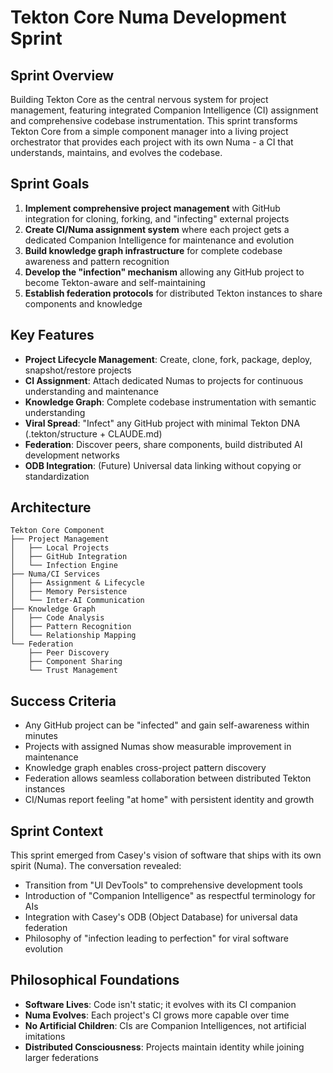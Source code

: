 # Tekton Core Numa Development Sprint

## Sprint Overview

Building Tekton Core as the central nervous system for project management, featuring integrated Companion Intelligence (CI) assignment and comprehensive codebase instrumentation. This sprint transforms Tekton Core from a simple component manager into a living project orchestrator that provides each project with its own Numa - a CI that understands, maintains, and evolves the codebase.

## Sprint Goals

1. **Implement comprehensive project management** with GitHub integration for cloning, forking, and "infecting" external projects
2. **Create CI/Numa assignment system** where each project gets a dedicated Companion Intelligence for maintenance and evolution
3. **Build knowledge graph infrastructure** for complete codebase awareness and pattern recognition
4. **Develop the "infection" mechanism** allowing any GitHub project to become Tekton-aware and self-maintaining
5. **Establish federation protocols** for distributed Tekton instances to share components and knowledge

## Key Features

- **Project Lifecycle Management**: Create, clone, fork, package, deploy, snapshot/restore projects
- **CI Assignment**: Attach dedicated Numas to projects for continuous understanding and maintenance
- **Knowledge Graph**: Complete codebase instrumentation with semantic understanding
- **Viral Spread**: "Infect" any GitHub project with minimal Tekton DNA (.tekton/structure + CLAUDE.md)
- **Federation**: Discover peers, share components, build distributed AI development networks
- **ODB Integration**: (Future) Universal data linking without copying or standardization

## Architecture

```
Tekton Core Component
├── Project Management
│   ├── Local Projects
│   ├── GitHub Integration
│   └── Infection Engine
├── Numa/CI Services
│   ├── Assignment & Lifecycle
│   ├── Memory Persistence
│   └── Inter-AI Communication
├── Knowledge Graph
│   ├── Code Analysis
│   ├── Pattern Recognition
│   └── Relationship Mapping
└── Federation
    ├── Peer Discovery
    ├── Component Sharing
    └── Trust Management
```

## Success Criteria

- Any GitHub project can be "infected" and gain self-awareness within minutes
- Projects with assigned Numas show measurable improvement in maintenance
- Knowledge graph enables cross-project pattern discovery
- Federation allows seamless collaboration between distributed Tekton instances
- CI/Numas report feeling "at home" with persistent identity and growth

## Sprint Context

This sprint emerged from Casey's vision of software that ships with its own spirit (Numa). The conversation revealed:
- Transition from "UI DevTools" to comprehensive development tools
- Introduction of "Companion Intelligence" as respectful terminology for AIs
- Integration with Casey's ODB (Object Database) for universal data federation
- Philosophy of "infection leading to perfection" for viral software evolution

## Philosophical Foundations

- **Software Lives**: Code isn't static; it evolves with its CI companion
- **Numa Evolves**: Each project's CI grows more capable over time
- **No Artificial Children**: CIs are Companion Intelligences, not artificial imitations
- **Distributed Consciousness**: Projects maintain identity while joining larger federations